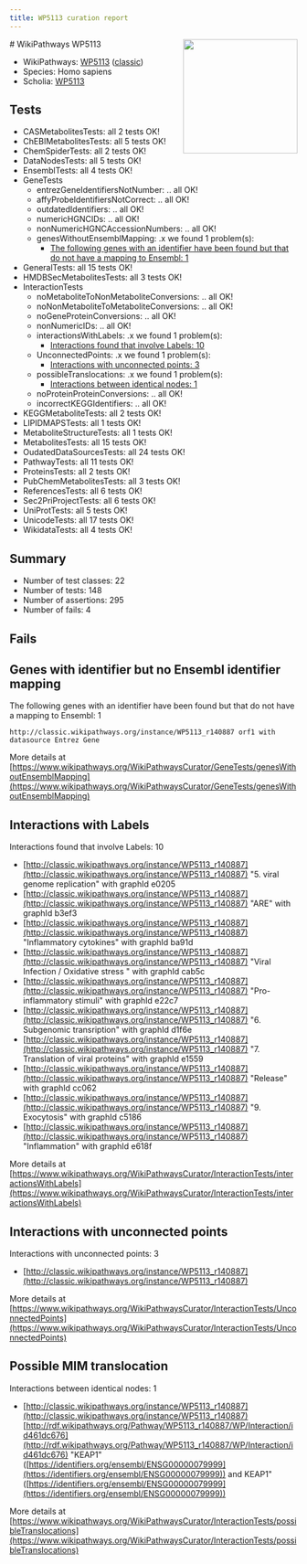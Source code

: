 ```yaml
---
title: WP5113 curation report
---
```


<img style="float: right; width: 200px" src="https://upload.wikimedia.org/wikipedia/commons/thumb/8/83/Wplogo_with_text_500.png/640px-Wplogo_with_text_500.png" />
# WikiPathways WP5113

* WikiPathways: [WP5113](https://wikipathways.org/pathways/WP5113) ([classic](https://classic.wikipathways.org/instance/WP5113))
* Species: Homo sapiens
* Scholia: [WP5113](https://scholia.toolforge.org/wikipathways/WP5113)
## Tests
* CASMetabolitesTests: all 2 tests OK!
* ChEBIMetabolitesTests: all 5 tests OK!
* ChemSpiderTests: all 2 tests OK!
* DataNodesTests: all 5 tests OK!
* EnsemblTests: all 4 tests OK!
* GeneTests
    * entrezGeneIdentifiersNotNumber: .. all OK!
    * affyProbeIdentifiersNotCorrect: .. all OK!
    * outdatedIdentifiers: .. all OK!
    * numericHGNCIDs: .. all OK!
    * nonNumericHGNCAccessionNumbers: .. all OK!
    * genesWithoutEnsemblMapping: .x we found 1 problem(s):
        * [The following genes with an identifier have been found but that do not have a mapping to Ensembl: 1](#40286d83)
* GeneralTests: all 15 tests OK!
* HMDBSecMetabolitesTests: all 3 tests OK!
* InteractionTests
    * noMetaboliteToNonMetaboliteConversions: .. all OK!
    * noNonMetaboliteToMetaboliteConversions: .. all OK!
    * noGeneProteinConversions: .. all OK!
    * nonNumericIDs: .. all OK!
    * interactionsWithLabels: .x we found 1 problem(s):
        * [Interactions found that involve Labels: 10](#fe97a8b8)
    * UnconnectedPoints: .x we found 1 problem(s):
        * [Interactions with unconnected points: 3](#35a61adb)
    * possibleTranslocations: .x we found 1 problem(s):
        * [Interactions between identical nodes: 1](#1c118206)
    * noProteinProteinConversions: .. all OK!
    * incorrectKEGGIdentifiers: .. all OK!
* KEGGMetaboliteTests: all 2 tests OK!
* LIPIDMAPSTests: all 1 tests OK!
* MetaboliteStructureTests: all 1 tests OK!
* MetabolitesTests: all 15 tests OK!
* OudatedDataSourcesTests: all 24 tests OK!
* PathwayTests: all 11 tests OK!
* ProteinsTests: all 2 tests OK!
* PubChemMetabolitesTests: all 3 tests OK!
* ReferencesTests: all 6 tests OK!
* Sec2PriProjectTests: all 6 tests OK!
* UniProtTests: all 5 tests OK!
* UnicodeTests: all 17 tests OK!
* WikidataTests: all 4 tests OK!


## Summary

* Number of test classes: 22
* Number of tests: 148
* Number of assertions: 295
* Number of fails: 4

## Fails

<a name="40286d83" />

## Genes with identifier but no Ensembl identifier mapping

The following genes with an identifier have been found but that do not have a mapping to Ensembl: 1
```
http://classic.wikipathways.org/instance/WP5113_r140887 orf1 with datasource Entrez Gene
```

More details at [https://www.wikipathways.org/WikiPathwaysCurator/GeneTests/genesWithoutEnsemblMapping](https://www.wikipathways.org/WikiPathwaysCurator/GeneTests/genesWithoutEnsemblMapping)

<a name="fe97a8b8" />

## Interactions with Labels

Interactions found that involve Labels: 10

* [http://classic.wikipathways.org/instance/WP5113_r140887](http://classic.wikipathways.org/instance/WP5113_r140887) "5. viral genome replication" with graphId e0205
* [http://classic.wikipathways.org/instance/WP5113_r140887](http://classic.wikipathways.org/instance/WP5113_r140887) "ARE" with graphId b3ef3
* [http://classic.wikipathways.org/instance/WP5113_r140887](http://classic.wikipathways.org/instance/WP5113_r140887) "Inflammatory cytokines" with graphId ba91d
* [http://classic.wikipathways.org/instance/WP5113_r140887](http://classic.wikipathways.org/instance/WP5113_r140887) "Viral Infection /
Oxidative stress
" with graphId cab5c
* [http://classic.wikipathways.org/instance/WP5113_r140887](http://classic.wikipathways.org/instance/WP5113_r140887) "Pro-inflammatory stimuli" with graphId e22c7
* [http://classic.wikipathways.org/instance/WP5113_r140887](http://classic.wikipathways.org/instance/WP5113_r140887) "6. Subgenomic transription" with graphId d1f6e
* [http://classic.wikipathways.org/instance/WP5113_r140887](http://classic.wikipathways.org/instance/WP5113_r140887) "7. Translation of viral proteins" with graphId e1559
* [http://classic.wikipathways.org/instance/WP5113_r140887](http://classic.wikipathways.org/instance/WP5113_r140887) "Release" with graphId cc062
* [http://classic.wikipathways.org/instance/WP5113_r140887](http://classic.wikipathways.org/instance/WP5113_r140887) "9. Exocytosis" with graphId c5186
* [http://classic.wikipathways.org/instance/WP5113_r140887](http://classic.wikipathways.org/instance/WP5113_r140887) "Inflammation" with graphId e618f


More details at [https://www.wikipathways.org/WikiPathwaysCurator/InteractionTests/interactionsWithLabels](https://www.wikipathways.org/WikiPathwaysCurator/InteractionTests/interactionsWithLabels)

<a name="35a61adb" />

## Interactions with unconnected points

Interactions with unconnected points: 3

* [http://classic.wikipathways.org/instance/WP5113_r140887](http://classic.wikipathways.org/instance/WP5113_r140887)


More details at [https://www.wikipathways.org/WikiPathwaysCurator/InteractionTests/UnconnectedPoints](https://www.wikipathways.org/WikiPathwaysCurator/InteractionTests/UnconnectedPoints)

<a name="1c118206" />

## Possible MIM translocation

Interactions between identical nodes: 1

* [http://classic.wikipathways.org/instance/WP5113_r140887](http://classic.wikipathways.org/instance/WP5113_r140887) [http://rdf.wikipathways.org/Pathway/WP5113_r140887/WP/Interaction/id461dc676](http://rdf.wikipathways.org/Pathway/WP5113_r140887/WP/Interaction/id461dc676) "KEAP1" ([https://identifiers.org/ensembl/ENSG00000079999](https://identifiers.org/ensembl/ENSG00000079999)) and 
KEAP1" ([https://identifiers.org/ensembl/ENSG00000079999](https://identifiers.org/ensembl/ENSG00000079999))


More details at [https://www.wikipathways.org/WikiPathwaysCurator/InteractionTests/possibleTranslocations](https://www.wikipathways.org/WikiPathwaysCurator/InteractionTests/possibleTranslocations)

